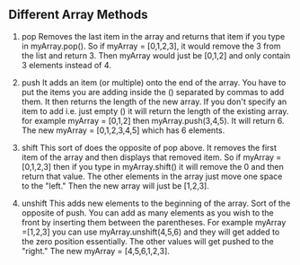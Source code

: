 ## Different Array Methods
1. pop
Removes the last item in the array and returns that item if you type in myArray.pop(). So if myArray = [0,1,2,3], it would remove the 3 from the list and return 3. Then myArray would just be [0,1,2] and only contain 3 elements instead of 4.

2. push
It adds an item (or multiple) onto the end of the array. You have to put the items you are adding inside the () separated by commas to add them. It then returns the length of the new array. If you don't specify an item to add i.e. just empty () it will return the length of the existing array. for example myArray = [0,1,2] then myArray.push(3,4,5). It will return 6. The new myArray = [0,1,2,3,4,5] which has 6 elements.

3. shift
This sort of does the opposite of pop above. It removes the first item of the array and then displays that removed item. So if myArray = [0,1,2,3] then if you type in myArray.shift() it will remove the 0 and then return that value. The other elements in the array just move one space to the "left." Then the new array will just be [1,2,3].

4. unshift
This adds new elements to the beginning of the array. Sort of the opposite of push. You can add as many elements as you wish to the front by inserting them between the parentheses. For example myArray =[1,2,3] you can use myArray.unshift(4,5,6) and they will get added to the zero position essentially. The other values will get pushed to the "right." The new myArray = [4,5,6,1,2,3].
